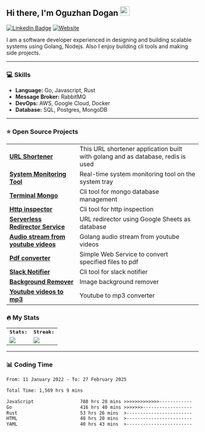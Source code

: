 <h2>Hi there, I'm Oguzhan Dogan <img src="https://media.giphy.com/media/hvRJCLFzcasrR4ia7z/giphy.gif" width="25"></h2>

[![Linkedin Badge](https://img.shields.io/badge/LinkedIn-4682B4?style=for-the-badge&logo=linkedin&logoColor=white)](https://www.linkedin.com/in/oguzhan-dogan-139620125/) [
![Website](https://img.shields.io/badge/Website-CC5500?style=for-the-badge&logo=&logoColor=white)](https://oguzhandogan.dev)


I am a software developer experienced in designing and building scalable systems using Golang, Nodejs. Also I enjoy building cli tools and making side projects.

---

### :computer: Skills

- **Language:** Go, Javascript, Rust
- **Message Broker:** RabbitMQ
- **DevOps:** AWS, Google Cloud, Docker
- **Database:** SQL, Postgres, MongoDB

---

### ⭐️ Open Source Projects 

<table>
  <tbody>
    <tr>
      <td><a href="https://github.com/root27/URL-Shortener"><b>URL Shortener</b></a></td>
      <td>This URL shortener application built with golang and as database, redis is used</td>
    </tr>
    <tr>
      <td><a href="https://github.com/root27/gosys"><b>System Monitoring Tool</b></a></td>
      <td>Real-time system monitoring tool on the system tray</td>
    </tr>
    <tr>
      <td><a href="https://github.com/root27/termongo"><b>Terminal Mongo</b></a></td>
      <td>Cli tool for mongo database management</td>
    </tr>
    <tr>
      <td><a href="https://github.com/root27/termapi"><b>Http inspector</b></a></td>
      <td>Cli tool for http inspection</td>
    </tr>
    <tr>
      <td><a href="https://github.com/root27/serverless-redirector"><b>Serverless Redirector Service</b></a></td>
      <td>URL redirector using Google Sheets as database</td>
    </tr>
    <tr>
      <td><a href="https://github.com/root27/go-stream-youtube"><b>Audio stream from youtube videos</b></a></td>
      <td>Golang audio stream from youtube videos</td>
    </tr>
    <tr>
      <td><a href="https://github.com/root27/2pdf"><b>Pdf converter</b></a></td>
      <td>Simple Web Service to convert specified files to pdf</td>
    </tr>
    <tr>
      <td><a href="https://github.com/root27/slacknotifyMQ"><b>Slack Notifier</b></a></td>
      <td>Cli tool for slack notifier</td>
    </tr>
    <tr>
      <td><a href="https://github.com/root27/bgremover"><b>Background Remover</b></a></td>
      <td>Image background remover</td>
    </tr>
    <tr>
      <td><a href="https://github.com/root27/tunecraft"><b>Youtube videos to mp3</b></a></td>
      <td>Youtube to mp3 converter</td>
    </tr>
  </tbody>
</table>

### :fire: My Stats 

<table>
  <tr>
        <td colspan="2">
        <strong><samp>Stats:</samp></strong>
        </td>
        <td colspan="2">
        <strong><samp>Streak:</samp></strong>
        </td>
    </tr>
    <tr>
        <td colspan="2" rowspan="2">
        <a href="https://github-readme-stats.vercel.app/api?username=root27&count_private=true&hide_border=true&show_icons=true&theme=radical&include_all_commits=true">
        <img src="https://github-readme-stats-sigma-five.vercel.app/api?username=root27&count_private=true&hide_border=true&show_icons=true&theme=radical&include_all_commits=true">
        </a>
        </td>
        <td colspan="2" rowspan="2">
        <a href="https://github-readme-streak-stats.herokuapp.com/?user=root27&hide_border=true&theme=radical">
        <img src="https://github-readme-streak-stats.herokuapp.com/?user=root27&hide_border=true&theme=radical">
        </a>
        </td>
    </tr>
 </table>


---

### 📊 Coding Time

<!--START_SECTION:waka-->

```txt
From: 11 January 2022 - To: 27 February 2025

Total Time: 1,569 hrs 9 mins

JavaScript                 788 hrs 28 mins >>>>>>>>>>>>>------------   50.25 %
Go                         416 hrs 40 mins >>>>>>>------------------   26.55 %
Rust                       53 hrs 26 mins  >------------------------   03.41 %
HTML                       48 hrs 20 mins  >------------------------   03.08 %
YAML                       40 hrs 43 mins  >------------------------   02.60 %
```

<!--END_SECTION:waka-->






  
